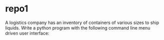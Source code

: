 repo1
=====

A logistics company has an inventory of containers of various sizes to ship liquids. Write a python program with the following command line menu driven user interface:
